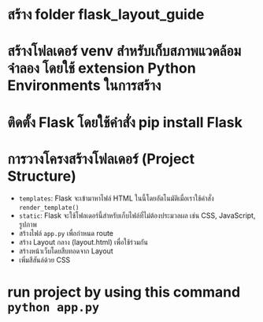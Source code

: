 # สร้าง folder flask_layout_guide

# สร้างโฟลเดอร์ venv สำหรับเก็บสภาพแวดล้อมจำลอง โดยใช้ extension Python Environments ในการสร้าง

# ติดตั้ง Flask โดยใช้คำสั่ง pip install Flask

# การวางโครงสร้างโฟลเดอร์ (Project Structure)

- `templates`: Flask จะเข้ามาหาไฟล์ HTML ในนี้โดยอัตโนมัติเมื่อเราใช้คำสั่ง `render_template()`
- `static`: Flask จะใช้โฟลเดอร์นี้สำหรับเก็บไฟล์ที่ไม่ต้องประมวลผล เช่น CSS, JavaScript, รูปภาพ
- สร้างไฟล์ `app.py` เพื่อกำหนด route
- สร้าง Layout กลาง (layout.html) เพื่อใช้ร่วมกัน
- สร้างหน้าเว็บโดยสืบทอดจาก Layout
- เพิ่มสีสันล์ด้วย CSS

# run project by using this command `python app.py`
